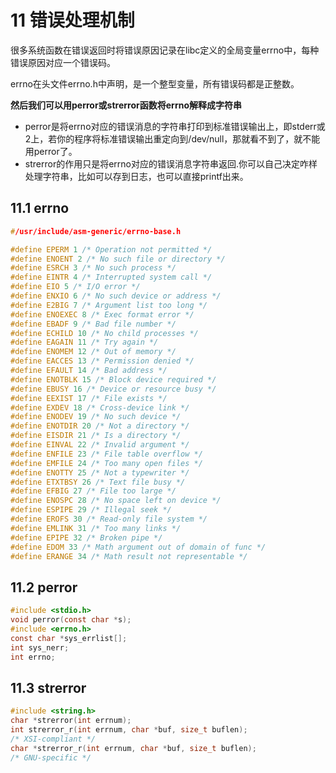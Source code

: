 # 11 错误处理机制

很多系统函数在错误返回时将错误原因记录在libc定义的全局变量errno中，每种错误原因对应一个错误码。

errno在头文件errno.h中声明，是一个整型变量，所有错误码都是正整数。

**然后我们可以用perror或strerror函数将errno解释成字符串**



- perror是将errno对应的错误消息的字符串打印到标准错误输出上，即stderr或2上，若你的程序将标准错误输出重定向到/dev/null，那就看不到了，就不能用perror了。
- strerror的作用只是将errno对应的错误消息字符串返回.你可以自己决定咋样处理字符串，比如可以存到日志，也可以直接printf出来。



## 11.1 errno



```c
#/usr/include/asm-generic/errno-base.h

#define EPERM 1 /* Operation not permitted */
#define ENOENT 2 /* No such file or directory */
#define ESRCH 3 /* No such process */
#define EINTR 4 /* Interrupted system call */
#define EIO 5 /* I/O error */
#define ENXIO 6 /* No such device or address */
#define E2BIG 7 /* Argument list too long */
#define ENOEXEC 8 /* Exec format error */
#define EBADF 9 /* Bad file number */
#define ECHILD 10 /* No child processes */
#define EAGAIN 11 /* Try again */
#define ENOMEM 12 /* Out of memory */
#define EACCES 13 /* Permission denied */
#define EFAULT 14 /* Bad address */
#define ENOTBLK 15 /* Block device required */
#define EBUSY 16 /* Device or resource busy */
#define EEXIST 17 /* File exists */
#define EXDEV 18 /* Cross-device link */
#define ENODEV 19 /* No such device */
#define ENOTDIR 20 /* Not a directory */
#define EISDIR 21 /* Is a directory */
#define EINVAL 22 /* Invalid argument */
#define ENFILE 23 /* File table overflow */
#define EMFILE 24 /* Too many open files */
#define ENOTTY 25 /* Not a typewriter */
#define ETXTBSY 26 /* Text file busy */
#define EFBIG 27 /* File too large */
#define ENOSPC 28 /* No space left on device */
#define ESPIPE 29 /* Illegal seek */
#define EROFS 30 /* Read-only file system */
#define EMLINK 31 /* Too many links */
#define EPIPE 32 /* Broken pipe */
#define EDOM 33 /* Math argument out of domain of func */
#define ERANGE 34 /* Math result not representable */
```



## 11.2 perror

```c
#include <stdio.h>
void perror(const char *s);
#include <errno.h>
const char *sys_errlist[];
int sys_nerr;
int errno;
```

## 11.3 strerror

```c
#include <string.h>
char *strerror(int errnum);
int strerror_r(int errnum, char *buf, size_t buflen);
/* XSI-compliant */
char *strerror_r(int errnum, char *buf, size_t buflen);
/* GNU-specific */             
```

